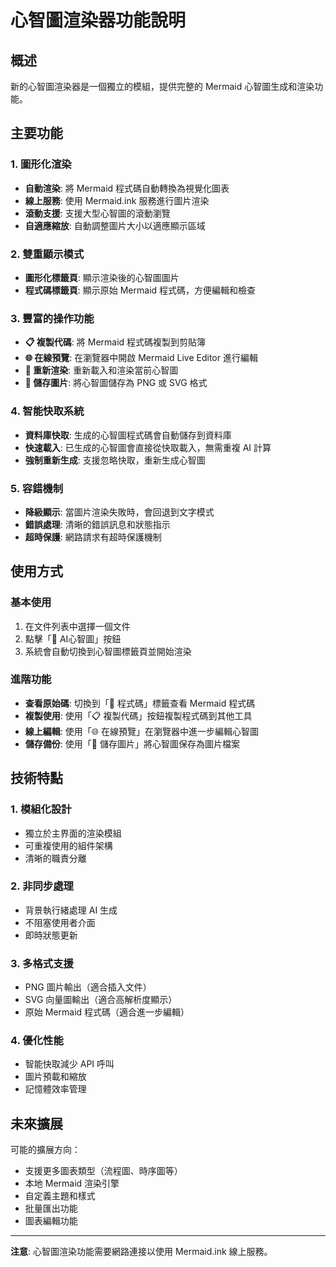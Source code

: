 # 心智圖渲染器功能說明

## 概述
新的心智圖渲染器是一個獨立的模組，提供完整的 Mermaid 心智圖生成和渲染功能。

## 主要功能

### 1. 圖形化渲染
- **自動渲染**: 將 Mermaid 程式碼自動轉換為視覺化圖表
- **線上服務**: 使用 Mermaid.ink 服務進行圖片渲染
- **滾動支援**: 支援大型心智圖的滾動瀏覽
- **自適應縮放**: 自動調整圖片大小以適應顯示區域

### 2. 雙重顯示模式
- **圖形化標籤頁**: 顯示渲染後的心智圖圖片
- **程式碼標籤頁**: 顯示原始 Mermaid 程式碼，方便編輯和檢查

### 3. 豐富的操作功能
- **📋 複製代碼**: 將 Mermaid 程式碼複製到剪貼簿
- **🌐 在線預覽**: 在瀏覽器中開啟 Mermaid Live Editor 進行編輯
- **🔄 重新渲染**: 重新載入和渲染當前心智圖
- **💾 儲存圖片**: 將心智圖儲存為 PNG 或 SVG 格式

### 4. 智能快取系統
- **資料庫快取**: 生成的心智圖程式碼會自動儲存到資料庫
- **快速載入**: 已生成的心智圖會直接從快取載入，無需重複 AI 計算
- **強制重新生成**: 支援忽略快取，重新生成心智圖

### 5. 容錯機制
- **降級顯示**: 當圖片渲染失敗時，會回退到文字模式
- **錯誤處理**: 清晰的錯誤訊息和狀態指示
- **超時保護**: 網路請求有超時保護機制

## 使用方式

### 基本使用
1. 在文件列表中選擇一個文件
2. 點擊「🧠 AI心智圖」按鈕
3. 系統會自動切換到心智圖標籤頁並開始渲染

### 進階功能
- **查看原始碼**: 切換到「📝 程式碼」標籤查看 Mermaid 程式碼
- **複製使用**: 使用「📋 複製代碼」按鈕複製程式碼到其他工具
- **線上編輯**: 使用「🌐 在線預覽」在瀏覽器中進一步編輯心智圖
- **儲存備份**: 使用「💾 儲存圖片」將心智圖保存為圖片檔案

## 技術特點

### 1. 模組化設計
- 獨立於主界面的渲染模組
- 可重複使用的組件架構
- 清晰的職責分離

### 2. 非同步處理
- 背景執行緒處理 AI 生成
- 不阻塞使用者介面
- 即時狀態更新

### 3. 多格式支援
- PNG 圖片輸出（適合插入文件）
- SVG 向量圖輸出（適合高解析度顯示）
- 原始 Mermaid 程式碼（適合進一步編輯）

### 4. 優化性能
- 智能快取減少 API 呼叫
- 圖片預載和縮放
- 記憶體效率管理

## 未來擴展

可能的擴展方向：
- 支援更多圖表類型（流程圖、時序圖等）
- 本地 Mermaid 渲染引擎
- 自定義主題和樣式
- 批量匯出功能
- 圖表編輯功能

---

**注意**: 心智圖渲染功能需要網路連接以使用 Mermaid.ink 線上服務。
